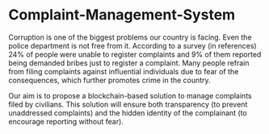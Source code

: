 # Complaint-Management-System
Corruption is one of the biggest problems our country is facing. Even the police department is not free from it. According to a survey (in references) 24% of people were unable to register complaints and 9% of them reported being demanded bribes just to register a complaint. Many people refrain from filing complaints against influential individuals due to fear of the consequences, which further promotes crime in the country.

Our aim is to propose a blockchain-based solution to manage complaints filed by civilians. This solution will ensure both transparency (to prevent unaddressed complaints) and the hidden identity of the complainant (to encourage reporting without fear).
